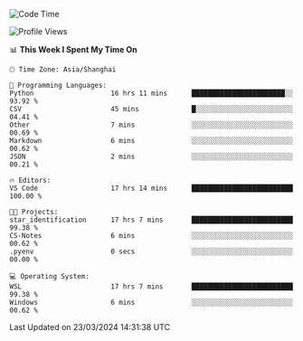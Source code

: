 <!--START_SECTION:waka-->
![Code Time](http://img.shields.io/badge/Code%20Time-1%2C561%20hrs%2023%20mins-blue)

![Profile Views](http://img.shields.io/badge/Profile%20Views-0-blue)

📊 **This Week I Spent My Time On** 

```text
🕑︎ Time Zone: Asia/Shanghai

💬 Programming Languages: 
Python                   16 hrs 11 mins      ███████████████████████░░   93.92 % 
CSV                      45 mins             █░░░░░░░░░░░░░░░░░░░░░░░░   04.41 % 
Other                    7 mins              ░░░░░░░░░░░░░░░░░░░░░░░░░   00.69 % 
Markdown                 6 mins              ░░░░░░░░░░░░░░░░░░░░░░░░░   00.62 % 
JSON                     2 mins              ░░░░░░░░░░░░░░░░░░░░░░░░░   00.21 % 

🔥 Editors: 
VS Code                  17 hrs 14 mins      █████████████████████████   100.00 % 

🐱‍💻 Projects: 
star_identification      17 hrs 7 mins       █████████████████████████   99.38 % 
CS-Notes                 6 mins              ░░░░░░░░░░░░░░░░░░░░░░░░░   00.62 % 
.pyenv                   0 secs              ░░░░░░░░░░░░░░░░░░░░░░░░░   00.00 % 

💻 Operating System: 
WSL                      17 hrs 7 mins       █████████████████████████   99.38 % 
Windows                  6 mins              ░░░░░░░░░░░░░░░░░░░░░░░░░   00.62 % 
```


 Last Updated on 23/03/2024 14:31:38 UTC
<!--END_SECTION:waka-->
